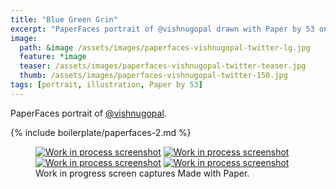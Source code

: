 ```yaml
---
title: "Blue Green Grin"
excerpt: "PaperFaces portrait of @vishnugopal drawn with Paper by 53 on an iPad."
image: 
  path: &image /assets/images/paperfaces-vishnugopal-twitter-lg.jpg 
  feature: *image
  teaser: /assets/images/paperfaces-vishnugopal-twitter-teaser.jpg
  thumb: /assets/images/paperfaces-vishnugopal-twitter-150.jpg
tags: [portrait, illustration, Paper by 53]
---
```


PaperFaces portrait of [@vishnugopal](http://twitter.com/vishnugopal).

{% include boilerplate/paperfaces-2.md %}

<figure class="third">
  <a href="{{ site.url }}/assets/images/paperfaces-vishnugopal-process-1-lg.jpg"><img src="{{ site.url }}/assets/images/paperfaces-vishnugopal-process-1-600.jpg" alt="Work in process screenshot"></a>
  <a href="{{ site.url }}/assets/images/paperfaces-vishnugopal-process-2-lg.jpg"><img src="{{ site.url }}/assets/images/paperfaces-vishnugopal-process-2-600.jpg" alt="Work in process screenshot"></a>
  <a href="{{ site.url }}/assets/images/paperfaces-vishnugopal-process-3-lg.jpg"><img src="{{ site.url }}/assets/images/paperfaces-vishnugopal-process-3-600.jpg" alt="Work in process screenshot"></a>
  <a href="{{ site.url }}/assets/images/paperfaces-vishnugopal-process-4-lg.jpg"><img src="{{ site.url }}/assets/images/paperfaces-vishnugopal-process-4-600.jpg" alt="Work in process screenshot"></a>
  <figcaption>Work in progress screen captures Made with Paper.</figcaption>
</figure>